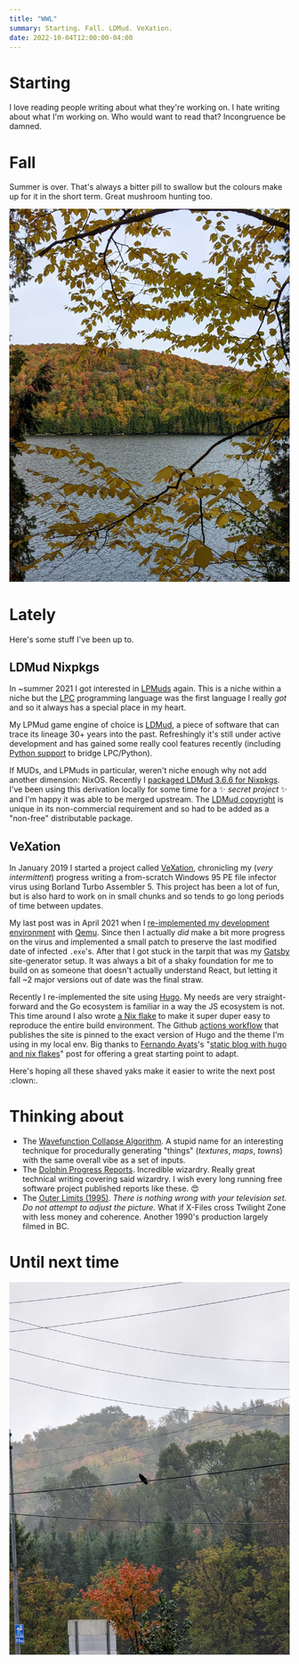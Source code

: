 ```yaml
---
title: "WWL"
summary: Starting. Fall. LDMud. VeXation.
date: 2022-10-04T12:00:00-04:00
---
```


# Starting

I love reading people writing about what they're working on. I hate writing
about what I'm working on. Who would want to read that? Incongruence be damned.

# Fall

Summer is over. That's always a bitter pill to swallow but the colours make up
for it in the short term. Great mushroom hunting too.

![Colours](./colours.jpg)

# Lately

Here's some stuff I've been up to.

## LDMud Nixpkgs

In ~summer 2021 I got interested in [LPMuds] again. This is a niche within
a niche but the [LPC] programming language was the first language I really _got_
and so it always has a special place in my heart.

My LPMud game engine of choice is [LDMud], a piece of software that can trace
its lineage 30+ years into the past. Refreshingly it's still under active
development and has gained some really cool features recently (including
[Python support][ldmud-py] to bridge LPC/Python).

If MUDs, and LPMuds in particular, weren't niche enough why not add another
dimension: NixOS. Recently I [packaged LDMud 3.6.6 for Nixpkgs][ldmud-nix]. I've
been using this derivation locally for some time for a :sparkles: _secret
project_ :sparkles: and I'm happy it was able to be merged upstream. The [LDMud
copyright] is unique in its non-commercial requirement and so had to be added as
a "non-free" distributable package.

[LPMuds]: https://en.wikipedia.org/wiki/LPMud
[LPC]: https://mud.fandom.com/wiki/LPC
[ldmud]: http://ldmud.eu/
[ldmud-py]: https://github.com/ldmud/ldmud/blob/master/doc/concepts/python
[ldmud-nix]: https://github.com/NixOS/nixpkgs/pull/190682
[LDmud copyright]: https://github.com/ldmud/ldmud/blob/64b3588a13fb0c761da62d6deb56dfa380b03c6f/COPYRIGHT#L10-L14

## VeXation

In January 2019 I started a project called [VeXation], chronicling
my (_very intermittent_) progress writing a from-scratch Windows 95 PE file
infector virus using Borland Turbo Assembler 5. This project has been a lot of
fun, but is also hard to work on in small chunks and so tends to go long periods
of time between updates.

My last post was in April 2021 when I [re-implemented my development
environment][vexation-qemu] with [Qemu]. Since then I actually _did_
make a bit more progress on the virus and implemented a small patch to preserve
the last modified date of infected `.exe`'s. After that I got stuck in the
tarpit that was my [Gatsby] site-generator setup. It was always a bit of a shaky
foundation for me to build on as someone that doesn't actually understand React,
but letting it fall ~2 major versions out of date was the final straw.

Recently I re-implemented the site using [Hugo]. My needs are very
straight-forward and the Go ecosystem is familiar in a way the JS ecosystem is
not. This time around I also wrote [a Nix flake][vexation-flake] to make it
super duper easy to reproduce the entire build environment. The Github [actions
workflow] that publishes the site is pinned to the exact version of Hugo and the
theme I'm using in my local env. Big thanks to [Fernando Ayats]'s "[static blog
with hugo and nix flakes]" post for offering a great starting point to adapt.

Here's hoping all these shaved yaks make it easier to write the next post
:clown:.

[VeXation]: https://log.vexation.ca
[qemu]: https://www.qemu.org/
[vexation-qemu]: https://log.vexation.ca/2021/04/switching-to-qemu/
[Gatsby]: https://www.gatsbyjs.com/
[Hugo]: https://gohugo.io/
[vexation-flake]: https://github.com/cpu/vexation/blob/main/site/flake.nix
[actions workflow]: https://github.com/cpu/vexation/blob/main/.github/workflows/deploy.yml
[Fernando Ayats]: https://ayats.org/about/
[static blog with hugo and nix flakes]: https://ayats.org/blog/flake-blog/

# Thinking about

* The [Wavefunction Collapse Algorithm]. A stupid name for an interesting
  technique for procedurally generating "things" (_textures_, _maps_, _towns_)
  with the same overall vibe as a set of inputs.
* The [Dolphin Progress Reports]. Incredible wizardry. Really great technical
  writing covering said wizardry. I wish every long running free software
  project published reports like these. :heart_eyes:
* The [Outer Limits (1995)][outer limits]. _There is nothing wrong with your
  television set. Do not attempt to adjust the picture._ What if X-Files cross
  Twilight Zone with less money and coherence. Another 1990's production largely
  filmed in BC.

[Wavefunction Collapse Algorithm]: https://robertheaton.com/2018/12/17/wavefunction-collapse-algorithm/
[Dolphin Progress Reports]: https://dolphin-emu.org/blog/
[outer limits]: https://en.wikipedia.org/wiki/The_Outer_Limits_(1995_TV_series)

# Until next time

![crow](crow.jpg)
